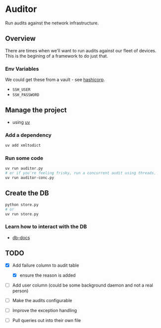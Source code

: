 # Auditor
Run audits against the network infrastructure. 

## Overview
There are times when we'll want to run audits against our fleet of devices. This is the begining of a framework to do just that. 

### Env Variables
We could get these from a vault - see [hashicorp](https://www.vaultproject.io/). 
- `SSH_USER`
- `SSH_PASSWORD`

## Manage the project
- using [uv](https://github.com/astral-sh/uv)

### Add a dependency
```bash
uv add xmltodict
```

### Run some code 
```bash
uv run auditor.py
# or if you're feeling frisky, run a concurrent audit using threads. 
uv run auditor-conc.py
```

## Create the DB
```bash
python store.py
# or 
uv run store.py
```

### Learn how to interact with the DB
- [db-docs](./docs/db.md)


## TODO
- [x] Add failure column to audit table 
    - [x] ensure the reason is added
- [ ] Add user column (could be some background daemon and not a real person)
- [ ] Make the audits configurable
- [ ] Improve the exception handling 
- [ ] Pull queries out into their own file

